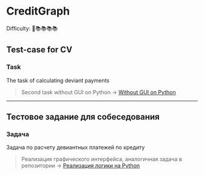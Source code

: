 # CreditGraph
Difficulty: 📖📚📚📚📚

## Test-case for CV
### Task
The task of calculating deviant payments

> Second task without GUI on Python -> [Without GUI on Python](https://github.com/roadtosomething/GraphCreditPy)

***

## Тестовое задание для собеседования
### Задача
Задача по расчету девиантных платежей по кредиту

> Реализация графического интерфейса, аналогичная задача в репозитории -> [Реализация логики на Python](https://github.com/roadtosomething/GraphCreditPy)
